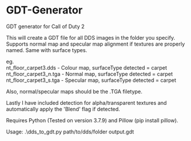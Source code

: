 # GDT-Generator
GDT generator for Call of Duty 2

This will create a GDT file for all DDS images in the folder you specify. Supports normal map and specular map alignment if textures are properly named. Same with surface types.

eg.  
nt_floor_carpet3.dds - Colour map, surfaceType detected = carpet  
nt_floor_carpet3_n.tga - Normal map, surfaceType detected = carpet  
nt_floor_carpet3_s.tga - Specular map, surfaceType detected = carpet  
  
Also, normal/specular maps should be the .TGA filetype.
  
Lastly I have included detection for alpha/transparent textures and automatically apply the 'Blend' flag if detected.

Requires Python (Tested on version 3.7.9) and Pillow (pip install pillow).

Usage: .\dds_to_gdt.py path/to/dds/folder output.gdt

